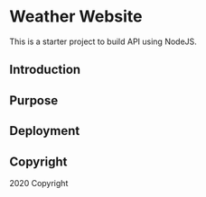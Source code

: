 # Weather Website

This is a starter project to build API using NodeJS.

## Introduction

## Purpose

## Deployment

## Copyright

2020 Copyright 